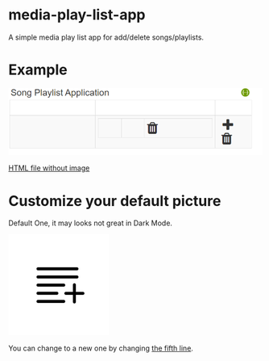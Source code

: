 # media-play-list-app
A simple media play list app for add/delete songs/playlists.

# Example
![Sample](/src/main/resources/templates/Sample.png)

[HTML file without image](/src/main/resources/templates/index.html)

# Customize your default picture
Default One, it may looks not great in Dark Mode.

![Default One](/src/main/resources/templates/default.png)

You can change to a new one by changing [the fifth line](/src/main/resources/data.sql).
